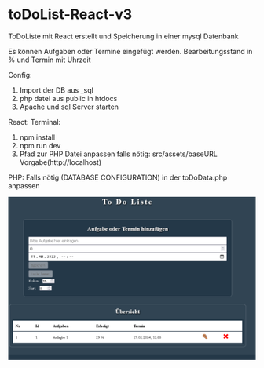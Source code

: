 # toDoList-React-v3
 ToDoListe mit React erstellt und Speicherung in einer mysql Datenbank

Es können Aufgaben oder Termine eingefügt werden.
Bearbeitungsstand in % und Termin mit Uhrzeit

Config:
1. Import der DB aus _sql
2. php datei aus public in htdocs
3. Apache und sql Server starten

React:
Terminal:
1. npm install
2. npm run dev
3. Pfad zur PHP Datei anpassen falls nötig: src/assets/baseURL Vorgabe(http://localhost)

PHP:
Falls nötig (DATABASE CONFIGURATION) in der toDoData.php anpassen

![Vorschau](image.png)